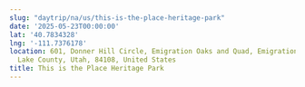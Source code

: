 ```yaml
---
slug: "daytrip/na/us/this-is-the-place-heritage-park"
date: '2025-05-23T00:00:00'
lat: '40.7834328'
lng: '-111.7376178'
location: 601, Donner Hill Circle, Emigration Oaks and Quad, Emigration Canyon, Salt
  Lake County, Utah, 84108, United States
title: This is the Place Heritage Park
---
```



